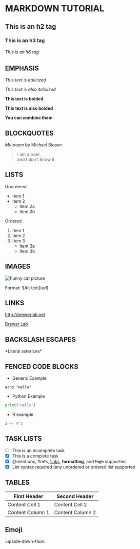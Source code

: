 # MARKDOWN TUTORIAL

## This is an h2 tag

### This is an h3 tag

###### This is an h6 tag

## EMPHASIS

_This text is italicized_

*This text is also italicized*

**This text is bolded**

__This text is also bolded__

__You **can** combine them__

## BLOCKQUOTES

_My poem_ by Michael Sioson

> I am a poet, \
> and I don't know it.

## LISTS

Unordered
* Item 1
* Item 2
	* Item 2a
	* Item 2b

Ordered
1. Item 1
2. Item 2
3. Item 3
	* Item 3a
	* Item 3b 


## IMAGES

![Funny cat picture](https://tr.rbxcdn.com/d68f390013d5df7da230af3c832c40b7/420/420/Hat/Webp)

Format: \!\[Alt text\]\(url\)

## LINKS

http://brewerlab.net

[Brewer Lab](http://brewerlab.net)

## BACKSLASH ESCAPES

\*Literal asterices\*

## FENCED CODE BLOCKS

* Generic Example

```
echo "Hello"
```
* Python Example

```python
print("Hello")
```

* R example

```r
x <- 4^2
```

## TASK LISTS

- [ ] This is an incomplete task
- [x] This is a complete task
- [x] @mentions, #refs, [links](), **formatting**, and <del>tags</del> supported
- [x] List syntax required (any unordered or ordered list supported

## TABLES

First Header | Second Header
------------ | -------------
Content Cell 1 | Content Cell 2
Content Column 1 | Content Column 2

## Emoji 

:upside-down-face:

